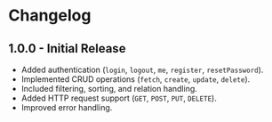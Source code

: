 # Changelog

## 1.0.0 - Initial Release
- Added authentication (`login`, `logout`, `me`, `register`, `resetPassword`).
- Implemented CRUD operations (`fetch`, `create`, `update`, `delete`).
- Included filtering, sorting, and relation handling.
- Added HTTP request support (`GET`, `POST`, `PUT`, `DELETE`).
- Improved error handling.
